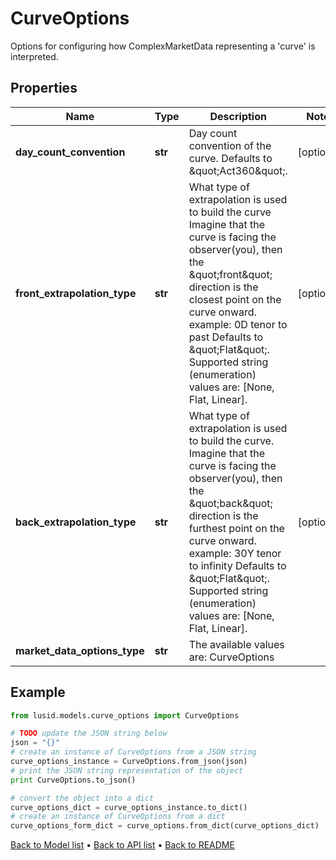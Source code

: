 # CurveOptions

Options for configuring how ComplexMarketData representing a 'curve' is interpreted.

## Properties
Name | Type | Description | Notes
------------ | ------------- | ------------- | -------------
**day_count_convention** | **str** | Day count convention of the curve. Defaults to \&quot;Act360\&quot;. | [optional] 
**front_extrapolation_type** | **str** | What type of extrapolation is used to build the curve  Imagine that the curve is facing the observer(you), then the \&quot;front\&quot; direction is the closest point on the curve onward.    example: 0D tenor to past  Defaults to \&quot;Flat\&quot;. Supported string (enumeration) values are: [None, Flat, Linear]. | [optional] 
**back_extrapolation_type** | **str** | What type of extrapolation is used to build the curve.     Imagine that the curve is facing the observer(you), then the \&quot;back\&quot; direction is the furthest point on the curve onward.    example: 30Y tenor to infinity  Defaults to \&quot;Flat\&quot;. Supported string (enumeration) values are: [None, Flat, Linear]. | [optional] 
**market_data_options_type** | **str** | The available values are: CurveOptions | 

## Example

```python
from lusid.models.curve_options import CurveOptions

# TODO update the JSON string below
json = "{}"
# create an instance of CurveOptions from a JSON string
curve_options_instance = CurveOptions.from_json(json)
# print the JSON string representation of the object
print CurveOptions.to_json()

# convert the object into a dict
curve_options_dict = curve_options_instance.to_dict()
# create an instance of CurveOptions from a dict
curve_options_form_dict = curve_options.from_dict(curve_options_dict)
```
[Back to Model list](../README.md#documentation-for-models) &#8226; [Back to API list](../README.md#documentation-for-api-endpoints) &#8226; [Back to README](../README.md)



